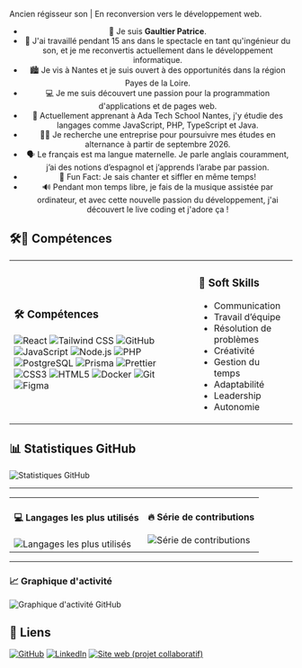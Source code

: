 Ancien régisseur son | En reconversion vers le développement web.
 <ul align="center">
    <li>👋 Je suis <b>Gaultier Patrice</b>.</li>
    <li>🎤 J'ai travaillé pendant 15 ans dans le spectacle en tant qu'ingénieur du son, et je me reconvertis actuellement dans le développement informatique.</li>
    <li>🏙 Je vis à Nantes et je suis ouvert à des opportunités dans la région Payes de la Loire.</li>
    <li>💻 Je me suis découvert une passion pour la programmation d'applications et de pages web.</li>
    <li>🌱 Actuellement apprenant à Ada Tech School Nantes, j'y étudie des langages comme JavaScript, PHP, TypeScript et Java.</li>
    <li>🕵️‍♂️ Je recherche une entreprise pour poursuivre mes études en alternance à partir de septembre 2026.</li>
    <li>🗣 Le français est ma langue maternelle. Je parle anglais couramment, j’ai des notions d’espagnol et j’apprends l’arabe par passion.</li>
    <li>🐶 Fun Fact: Je sais chanter et siffler en même temps!</li>
    <li>🔊 Pendant mon temps libre, je fais de la musique assistée par ordinateur, et avec cette nouvelle passion du développement, j'ai découvert le live coding et j'adore ça !</li>
</ul>

## 🛠️🤝 Compétences

<table><tr>
<td>
<h3>🛠️ Compétences</h3>
<div>
<img alt="React" src="https://img.shields.io/badge/React-61DAFB?style=flat&logo=react&logoColor=white" />
<img alt="Tailwind CSS" src="https://img.shields.io/badge/Tailwind%20CSS-38B2AC?style=flat&logo=tailwindcss&logoColor=white" />
<img alt="GitHub" src="https://img.shields.io/badge/GitHub-181717?style=flat&logo=github&logoColor=white" />
<img alt="JavaScript" src="https://img.shields.io/badge/JavaScript-F7DF1E?style=flat&logo=javascript&logoColor=white" />
<img alt="Node.js" src="https://img.shields.io/badge/Node.js-339933?style=flat&logo=nodedotjs&logoColor=white" />
<img alt="PHP" src="https://img.shields.io/badge/PHP-777BB4?style=flat&logo=php&logoColor=white" />
<img alt="PostgreSQL" src="https://img.shields.io/badge/PostgreSQL-4169E1?style=flat&logo=postgresql&logoColor=white" />
<img alt="Prisma" src="https://img.shields.io/badge/Prisma-2D3748?style=flat&logo=prisma&logoColor=white" />
<img alt="Prettier" src="https://img.shields.io/badge/Prettier-F7B93E?style=flat&logo=prettier&logoColor=white" />
<img alt="CSS3" src="https://img.shields.io/badge/CSS3-1572B6?style=flat&logo=css3&logoColor=white" />
<img alt="HTML5" src="https://img.shields.io/badge/HTML5-E34F26?style=flat&logo=html5&logoColor=white" />
<img alt="Docker" src="https://img.shields.io/badge/Docker-2496ED?style=flat&logo=docker&logoColor=white" />
<img alt="Git" src="https://img.shields.io/badge/Git-F05032?style=flat&logo=git&logoColor=white" />
<img alt="Figma" src="https://img.shields.io/badge/Figma-F24E1E?style=flat&logo=figma&logoColor=white" />
</div>
</td>
<td>
<h3>🤝 Soft Skills</h3>
<ul>
<li>Communication</li>
<li>Travail d’équipe</li>
<li>Résolution de problèmes</li>
<li>Créativité</li>
<li>Gestion du temps</li>
<li>Adaptabilité</li>
<li>Leadership</li>
<li>Autonomie</li>
</ul>
</td>
</tr></table>

## 📊 Statistiques GitHub

![Statistiques GitHub](https://github-readme-stats.vercel.app/api?username=gaultierpatrice&show_icons=true&theme=radical)

---

<table><tr>
<td valign="top">
<h4>💻 Langages les plus utilisés</h4>
<img alt="Langages les plus utilisés" src="https://github-readme-stats.vercel.app/api/top-langs/?username=gaultierpatrice&layout=compact&theme=dracula" />
</td>
<td valign="top">
<h4>🔥 Série de contributions</h4>
<img alt="Série de contributions" src="https://streak-stats.demolab.com?user=gaultierpatrice&theme=dracula&hide_border=true" />
</td>
</tr></table>

---

### 📈 Graphique d'activité

![Graphique d'activité GitHub](https://github-readme-activity-graph.vercel.app/graph?username=gaultierpatrice&theme=dracula)

## 🔗 Liens

[![GitHub](https://img.shields.io/badge/GitHub-181717?logo=github&logoColor=white)](https://github.com/gaultierpatrice)
[![LinkedIn](https://img.shields.io/badge/LinkedIn-0A66C2?logo=linkedin&logoColor=white)](https://www.linkedin.com/in/gaultierpatrice/)
[![Site web (projet collaboratif)](https://img.shields.io/badge/Site%20web-0ea5e9?logoColor=white)](https://eataround.co/)
